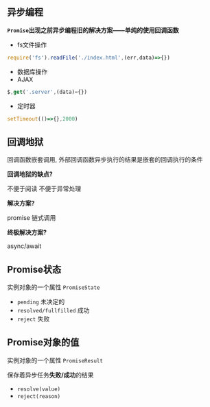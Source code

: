 ## 异步编程

**`Promise`出现之前异步编程旧的解决方案——单纯的使用回调函数**

- fs文件操作

```js
require('fs').readFile('./index.html',(err,data)=>{})
```

- 数据库操作
- AJAX

```js
$,get('.server',(data)={})
```

- 定时器

```js
setTimeout(()=>{},2000)
```



## 回调地狱

回调函数嵌套调用, 外部回调函数异步执行的结果是嵌套的回调执行的条件

**回调地狱的缺点?** 

不便于阅读 不便于异常处理 

**解决方案?** 

promise 链式调用 

**终极解决方案?** 

async/await



## Promise状态

实例对象的一个属性 `PromiseState`

- `pending` 未决定的
- `resolved/fullfilled` 成功
- `reject` 失败



## Promise对象的值

实例对象的一个属性 `PromiseResult`

保存着异步任务**失败/成功**的结果

- `resolve(value)`
- `reject(reason)`

